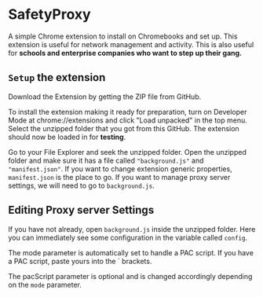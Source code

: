 # SafetyProxy
A simple Chrome extension to install on Chromebooks and set up. This extension is useful for network management and activity. This is also useful for **schools and enterprise companies who want to step up their gang.**

## `Setup` the extension
Download the Extension by getting the ZIP file from GitHub.

To install the extension making it ready for preparation, turn on Developer Mode at chrome://extensions and click "Load unpacked" in the top menu. Select the unzipped folder that you got from this GitHub. The extension should now be loaded in for **testing**.

Go to your File Explorer and seek the unzipped folder. Open the unzipped folder and make sure it has a file called `"background.js"` and `"manifest.json"`. If you want to change extension generic properties, `manifest.json` is the place to go. If you want to manage proxy server settings, we will need to go to `background.js`.

## Editing Proxy server Settings
If you have not already, open `background.js` inside the unzipped folder. Here you can immediately see some configuration in the variable called `config`.

The mode parameter is automatically set to handle a PAC script. If you have a PAC script, paste yours into the ` brackets.

The pacScript parameter is optional and is changed accordingly depending on the `mode` parameter.

